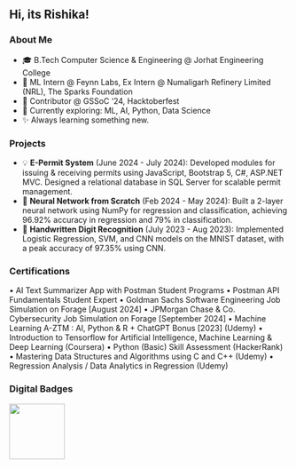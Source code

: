 ## Hi, its Rishika! 

### About Me
- 🎓 B.Tech Computer Science & Engineering @ Jorhat Engineering College
- 🔭 ML Intern @ Feynn Labs, Ex Intern @ Numaligarh Refinery Limited (NRL), The Sparks Foundation
- 🤖 Contributor @ GSSoC ‘24, Hacktoberfest
- 🌱 Currently exploring: ML, AI, Python, Data Science
- ✨ Always learning something new.

### Projects
- 💡 **E-Permit System** (June 2024 - July 2024): Developed modules for issuing & receiving permits using JavaScript, Bootstrap 5, C#, ASP.NET MVC. Designed a relational database in SQL Server for scalable permit management.
- 📄 **Neural Network from Scratch** (Feb 2024 - May 2024): Built a 2-layer neural network using NumPy for regression and classification, achieving 96.92% accuracy in regression and 79% in classification.
- 🔢 **Handwritten Digit Recognition** (July 2023 - Aug 2023): Implemented Logistic Regression, SVM, and CNN models on the MNIST dataset, with a peak accuracy of 97.35% using CNN.

### Certifications
• AI Text Summarizer App with Postman Student Programs
• Postman API Fundamentals Student Expert
• Goldman Sachs Software Engineering Job Simulation on Forage [August 2024]
• JPMorgan Chase & Co. Cybersecurity Job Simulation on Forage [September 2024]
• Machine Learning A-ZTM : AI, Python & R + ChatGPT Bonus [2023] (Udemy)
• Introduction to Tensorflow for Artificial Intelligence, Machine Learning & Deep Learning (Coursera)
• Python (Basic) Skill Assessment (HackerRank)
• Mastering Data Structures and Algorithms using C and C++ (Udemy)
• Regression Analysis / Data Analytics in Regression (Udemy)

### Digital Badges

<img src="https://raw.githubusercontent.com/GSSoC24/Postman-Challenge/main/docs/assets/Postman%20White.png" width="100px" height="100px" /> 
